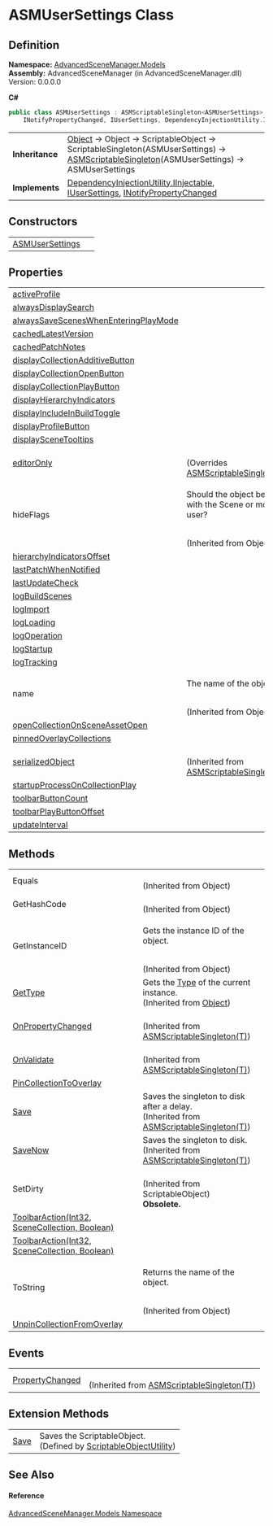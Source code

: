 # ASMUserSettings Class




## Definition
**Namespace:** <a href="N_AdvancedSceneManager_Models">AdvancedSceneManager.Models</a>  
**Assembly:** AdvancedSceneManager (in AdvancedSceneManager.dll) Version: 0.0.0.0

**C#**
``` C#
public class ASMUserSettings : ASMScriptableSingleton<ASMUserSettings>, 
	INotifyPropertyChanged, IUserSettings, DependencyInjectionUtility.IInjectable
```

<table><tr><td><strong>Inheritance</strong></td><td><a href="https://learn.microsoft.com/dotnet/api/system.object" target="_blank" rel="noopener noreferrer">Object</a>  →  Object  →  ScriptableObject  →  ScriptableSingleton(ASMUserSettings)  →  <a href="T_AdvancedSceneManager_Utility_ASMScriptableSingleton_1">ASMScriptableSingleton</a>(ASMUserSettings)  →  ASMUserSettings</td></tr>
<tr><td><strong>Implements</strong></td><td><a href="T_AdvancedSceneManager_DependencyInjection_DependencyInjectionUtility_IInjectable">DependencyInjectionUtility.IInjectable</a>, <a href="T_AdvancedSceneManager_DependencyInjection_Editor_IUserSettings">IUserSettings</a>, <a href="https://learn.microsoft.com/dotnet/api/system.componentmodel.inotifypropertychanged" target="_blank" rel="noopener noreferrer">INotifyPropertyChanged</a></td></tr>
</table>



## Constructors
<table>
<tr>
<td><a href="M_AdvancedSceneManager_Models_ASMUserSettings__ctor">ASMUserSettings</a></td>
<td> </td></tr>
</table>

## Properties
<table>
<tr>
<td><a href="P_AdvancedSceneManager_Models_ASMUserSettings_activeProfile">activeProfile</a></td>
<td> </td></tr>
<tr>
<td><a href="P_AdvancedSceneManager_Models_ASMUserSettings_alwaysDisplaySearch">alwaysDisplaySearch</a></td>
<td> </td></tr>
<tr>
<td><a href="P_AdvancedSceneManager_Models_ASMUserSettings_alwaysSaveScenesWhenEnteringPlayMode">alwaysSaveScenesWhenEnteringPlayMode</a></td>
<td> </td></tr>
<tr>
<td><a href="P_AdvancedSceneManager_Models_ASMUserSettings_cachedLatestVersion">cachedLatestVersion</a></td>
<td> </td></tr>
<tr>
<td><a href="P_AdvancedSceneManager_Models_ASMUserSettings_cachedPatchNotes">cachedPatchNotes</a></td>
<td> </td></tr>
<tr>
<td><a href="P_AdvancedSceneManager_Models_ASMUserSettings_displayCollectionAdditiveButton">displayCollectionAdditiveButton</a></td>
<td> </td></tr>
<tr>
<td><a href="P_AdvancedSceneManager_Models_ASMUserSettings_displayCollectionOpenButton">displayCollectionOpenButton</a></td>
<td> </td></tr>
<tr>
<td><a href="P_AdvancedSceneManager_Models_ASMUserSettings_displayCollectionPlayButton">displayCollectionPlayButton</a></td>
<td> </td></tr>
<tr>
<td><a href="P_AdvancedSceneManager_Models_ASMUserSettings_displayHierarchyIndicators">displayHierarchyIndicators</a></td>
<td> </td></tr>
<tr>
<td><a href="P_AdvancedSceneManager_Models_ASMUserSettings_displayIncludeInBuildToggle">displayIncludeInBuildToggle</a></td>
<td> </td></tr>
<tr>
<td><a href="P_AdvancedSceneManager_Models_ASMUserSettings_displayProfileButton">displayProfileButton</a></td>
<td> </td></tr>
<tr>
<td><a href="P_AdvancedSceneManager_Models_ASMUserSettings_displaySceneTooltips">displaySceneTooltips</a></td>
<td> </td></tr>
<tr>
<td><a href="P_AdvancedSceneManager_Models_ASMUserSettings_editorOnly">editorOnly</a></td>
<td><br />(Overrides <a href="P_AdvancedSceneManager_Utility_ASMScriptableSingleton_1_editorOnly">ASMScriptableSingleton(T).editorOnly</a>)</td></tr>
<tr>
<td>hideFlags</td>
<td><p>Should the object be hidden, saved with the Scene or modifiable by the user?</p><br />(Inherited from Object)</td></tr>
<tr>
<td><a href="P_AdvancedSceneManager_Models_ASMUserSettings_hierarchyIndicatorsOffset">hierarchyIndicatorsOffset</a></td>
<td> </td></tr>
<tr>
<td><a href="P_AdvancedSceneManager_Models_ASMUserSettings_lastPatchWhenNotified">lastPatchWhenNotified</a></td>
<td> </td></tr>
<tr>
<td><a href="P_AdvancedSceneManager_Models_ASMUserSettings_lastUpdateCheck">lastUpdateCheck</a></td>
<td> </td></tr>
<tr>
<td><a href="P_AdvancedSceneManager_Models_ASMUserSettings_logBuildScenes">logBuildScenes</a></td>
<td> </td></tr>
<tr>
<td><a href="P_AdvancedSceneManager_Models_ASMUserSettings_logImport">logImport</a></td>
<td> </td></tr>
<tr>
<td><a href="P_AdvancedSceneManager_Models_ASMUserSettings_logLoading">logLoading</a></td>
<td> </td></tr>
<tr>
<td><a href="P_AdvancedSceneManager_Models_ASMUserSettings_logOperation">logOperation</a></td>
<td> </td></tr>
<tr>
<td><a href="P_AdvancedSceneManager_Models_ASMUserSettings_logStartup">logStartup</a></td>
<td> </td></tr>
<tr>
<td><a href="P_AdvancedSceneManager_Models_ASMUserSettings_logTracking">logTracking</a></td>
<td> </td></tr>
<tr>
<td>name</td>
<td><p>The name of the object.</p><br />(Inherited from Object)</td></tr>
<tr>
<td><a href="P_AdvancedSceneManager_Models_ASMUserSettings_openCollectionOnSceneAssetOpen">openCollectionOnSceneAssetOpen</a></td>
<td> </td></tr>
<tr>
<td><a href="P_AdvancedSceneManager_Models_ASMUserSettings_pinnedOverlayCollections">pinnedOverlayCollections</a></td>
<td> </td></tr>
<tr>
<td><a href="P_AdvancedSceneManager_Utility_ASMScriptableSingleton_1_serializedObject">serializedObject</a></td>
<td><br />(Inherited from <a href="T_AdvancedSceneManager_Utility_ASMScriptableSingleton_1">ASMScriptableSingleton(T)</a>)</td></tr>
<tr>
<td><a href="P_AdvancedSceneManager_Models_ASMUserSettings_startupProcessOnCollectionPlay">startupProcessOnCollectionPlay</a></td>
<td> </td></tr>
<tr>
<td><a href="P_AdvancedSceneManager_Models_ASMUserSettings_toolbarButtonCount">toolbarButtonCount</a></td>
<td> </td></tr>
<tr>
<td><a href="P_AdvancedSceneManager_Models_ASMUserSettings_toolbarPlayButtonOffset">toolbarPlayButtonOffset</a></td>
<td> </td></tr>
<tr>
<td><a href="P_AdvancedSceneManager_Models_ASMUserSettings_updateInterval">updateInterval</a></td>
<td> </td></tr>
</table>

## Methods
<table>
<tr>
<td>Equals</td>
<td><br />(Inherited from Object)</td></tr>
<tr>
<td>GetHashCode</td>
<td><br />(Inherited from Object)</td></tr>
<tr>
<td>GetInstanceID</td>
<td><p>Gets the instance ID of the object.</p><br />(Inherited from Object)</td></tr>
<tr>
<td><a href="https://learn.microsoft.com/dotnet/api/system.object.gettype" target="_blank" rel="noopener noreferrer">GetType</a></td>
<td>Gets the <a href="https://learn.microsoft.com/dotnet/api/system.type" target="_blank" rel="noopener noreferrer">Type</a> of the current instance.<br />(Inherited from <a href="https://learn.microsoft.com/dotnet/api/system.object" target="_blank" rel="noopener noreferrer">Object</a>)</td></tr>
<tr>
<td><a href="M_AdvancedSceneManager_Utility_ASMScriptableSingleton_1_OnPropertyChanged">OnPropertyChanged</a></td>
<td><br />(Inherited from <a href="T_AdvancedSceneManager_Utility_ASMScriptableSingleton_1">ASMScriptableSingleton(T)</a>)</td></tr>
<tr>
<td><a href="M_AdvancedSceneManager_Utility_ASMScriptableSingleton_1_OnValidate">OnValidate</a></td>
<td><br />(Inherited from <a href="T_AdvancedSceneManager_Utility_ASMScriptableSingleton_1">ASMScriptableSingleton(T)</a>)</td></tr>
<tr>
<td><a href="M_AdvancedSceneManager_Models_ASMUserSettings_PinCollectionToOverlay">PinCollectionToOverlay</a></td>
<td> </td></tr>
<tr>
<td><a href="M_AdvancedSceneManager_Utility_ASMScriptableSingleton_1_Save">Save</a></td>
<td>Saves the singleton to disk after a delay.<br />(Inherited from <a href="T_AdvancedSceneManager_Utility_ASMScriptableSingleton_1">ASMScriptableSingleton(T)</a>)</td></tr>
<tr>
<td><a href="M_AdvancedSceneManager_Utility_ASMScriptableSingleton_1_SaveNow">SaveNow</a></td>
<td>Saves the singleton to disk.<br />(Inherited from <a href="T_AdvancedSceneManager_Utility_ASMScriptableSingleton_1">ASMScriptableSingleton(T)</a>)</td></tr>
<tr>
<td>SetDirty</td>
<td><br />(Inherited from ScriptableObject)<br /><strong>Obsolete.</strong></td></tr>
<tr>
<td><a href="M_AdvancedSceneManager_Models_ASMUserSettings_ToolbarAction">ToolbarAction(Int32, SceneCollection, Boolean)</a></td>
<td> </td></tr>
<tr>
<td><a href="M_AdvancedSceneManager_Models_ASMUserSettings_ToolbarAction_1">ToolbarAction(Int32, SceneCollection, Boolean)</a></td>
<td> </td></tr>
<tr>
<td>ToString</td>
<td><p>Returns the name of the object.</p><br />(Inherited from Object)</td></tr>
<tr>
<td><a href="M_AdvancedSceneManager_Models_ASMUserSettings_UnpinCollectionFromOverlay">UnpinCollectionFromOverlay</a></td>
<td> </td></tr>
</table>

## Events
<table>
<tr>
<td><a href="E_AdvancedSceneManager_Utility_ASMScriptableSingleton_1_PropertyChanged">PropertyChanged</a></td>
<td><br />(Inherited from <a href="T_AdvancedSceneManager_Utility_ASMScriptableSingleton_1">ASMScriptableSingleton(T)</a>)</td></tr>
</table>

## Extension Methods
<table>
<tr>
<td><a href="M_AdvancedSceneManager_Utility_ScriptableObjectUtility_Save">Save</a></td>
<td>Saves the ScriptableObject.<br />(Defined by <a href="T_AdvancedSceneManager_Utility_ScriptableObjectUtility">ScriptableObjectUtility</a>)</td></tr>
</table>

## See Also


#### Reference
<a href="N_AdvancedSceneManager_Models">AdvancedSceneManager.Models Namespace</a>  
